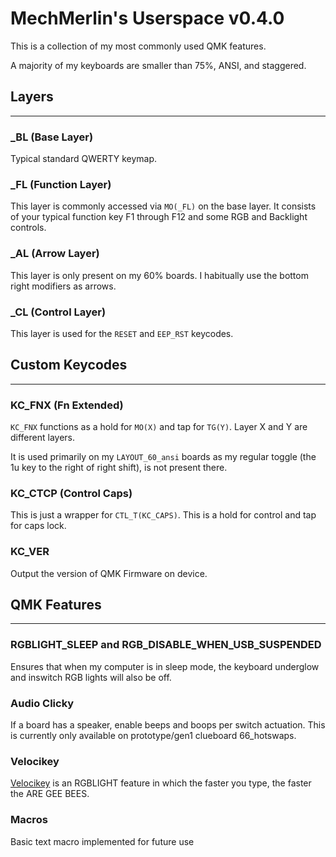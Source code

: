 # MechMerlin's Userspace v0.4.0

This is a collection of my most commonly used QMK features. 

A majority of my keyboards are smaller than 75%, ANSI, and staggered. 

## Layers
----

### _BL (Base Layer)
Typical standard QWERTY keymap.

### _FL (Function Layer)
This layer is commonly accessed via `MO(_FL)` on the base layer. It consists of your typical function key F1 through F12 and some RGB and Backlight controls. 

### _AL (Arrow Layer)
This layer is only present on my 60% boards. I habitually use the bottom right modifiers as arrows. 

### _CL (Control Layer)
This layer is used for the `RESET` and `EEP_RST` keycodes. 

## Custom Keycodes
----

### KC_FNX (Fn Extended)

`KC_FNX` functions as a hold for `MO(X)` and tap for `TG(Y)`. Layer X and Y are different layers. 

It is used primarily on my `LAYOUT_60_ansi` boards as my regular toggle (the 1u key to the right of right shift), is not present there. 

### KC_CTCP (Control Caps)

This is just a wrapper for `CTL_T(KC_CAPS)`. This is a hold for control and tap for caps lock. 

### KC_VER 

Output the version of QMK Firmware on device. 

## QMK Features
----

### RGBLIGHT_SLEEP and RGB_DISABLE_WHEN_USB_SUSPENDED

Ensures that when my computer is in sleep mode, the keyboard underglow and inswitch RGB lights will also be off. 

### Audio Clicky

If a board has a speaker, enable beeps and boops per switch actuation. This is currently only available on prototype/gen1 clueboard 66_hotswaps. 

### Velocikey

[Velocikey](https://github.com/qmk/qmk_firmware/blob/master/docs/feature_velocikey.md) is an RGBLIGHT feature in which the faster you type, the faster the ARE GEE BEES. 

### Macros

Basic text macro implemented for future use

